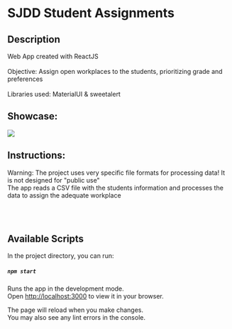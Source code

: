 # SJDD Student Assignments

## Description
Web App created with ReactJS<br>
<br>
Objective: Assign open workplaces to the students, prioritizing grade and preferences<br>
<br>
Libraries used: MaterialUI & sweetalert

## Showcase:
![](https://github.com/Felixx00/sjdd_student_assingment/tree/master/public/Animation_SJD.gif)

## Instructions:
Warning: The project uses very specific file formats for processing data! It is not designed for "public use"<br>
The app reads a CSV file with the students information and processes the data to assign the adequate workplace<br>



<br>
<br>


## Available Scripts

In the project directory, you can run:

##### `npm start`

Runs the app in the development mode.\
Open [http://localhost:3000](http://localhost:3000) to view it in your browser.

The page will reload when you make changes.\
You may also see any lint errors in the console.
